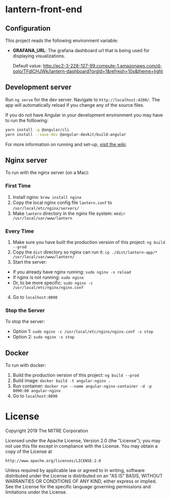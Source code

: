 # lantern-front-end

## Configuration
This project reads the following environment variable:

* **GRAFANA_URL**: The grafana dashboard url that is being used for displaying visualizations.

  Default value: http://ec2-3-228-127-99.compute-1.amazonaws.com/d-solo/TFdlCHJWk/lantern-dashboard?orgId=1&refresh=10s&theme=light

## Development server

Run `ng serve` for the dev server. Navigate to `http://localhost:4200/`. The app will automatically reload if you change any of the source files.

If you do not have Angular in your development environment you may have to run the folllowing:
```bash
yarn install -g @angular/cli
yarn install --save-dev @angular-devkit/build-angular
```

For more information on running and set-up, [visit the wiki](https://github.com/onc-healthit/lantern-front-end/wiki).

## Nginx server

To run with the nginx server (on a Mac):

### First Time
1. Install nginx: `brew install nginx`
2. Copy the local nginx config file `lantern.conf` to `/usr/local/etc/nginx/servers/`
3. Make `lantern` directory in the nginx file system: `mkdir /usr/local/var/www/lantern`

### Every Time
1. Make sure you have built the production version of this project: `ng build --prod`
2. Copy the `dist` directory so nginx can run it: `cp ./dist/lantern-app/* /usr/local/var/www/lantern/`
3. Start the server:
  - If you already have nginx running: `sudo nginx -s reload`
  - If nginx is not running: `sudo nginx`
  - Or, to be more specific: `sudo nginx -c /usr/local/etc/nginx/nginx.conf`
4. Go to `localhost:8090`

### Stop the Server
To stop the server:
  - Option 1: `sudo nginx -c /usr/local/etc/nginx/nginx.conf -s stop`
  - Option 2: `sudo nginx -s stop`

## Docker

To run with docker:
1. Build the production version of this project: `ng build --prod`
2. Build image: `docker build -t angular-nginx .`
3. Run container: `docker run --name angular-nginx-container -d -p 8090:80 angular-nginx`
4. Go to `localhost:8090`

# License

Copyright 2019 The MITRE Corporation

Licensed under the Apache License, Version 2.0 (the "License"); you may not use this file except in compliance with the License. You may obtain a copy of the License at

```
http://www.apache.org/licenses/LICENSE-2.0
```

Unless required by applicable law or agreed to in writing, software distributed under the License is distributed on an "AS IS" BASIS, WITHOUT WARRANTIES OR CONDITIONS OF ANY KIND, either express or implied. See the License for the specific language governing permissions and limitations under the License.
